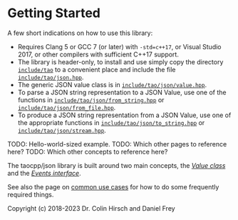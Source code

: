 # Getting Started

A few short indications on how to use this library:

* Requires Clang 5 or GCC 7 (or later) with `-std=c++17`, or Visual Studio 2017, or other compilers with sufficient C++17 support.
* The library is header-only, to install and use simply copy the directory [`include/tao`](include/tao) to a convenient place and include the file [`include/tao/json.hpp`](include/tao/json.hpp).
* The generic JSON value class is in [`include/tao/json/value.hpp`](include/tao/json/value.hpp).
* To parse a JSON string representation to a JSON Value, use one of the functions in [`include/tao/json/from_string.hpp`](include/tao/json/from_string.hpp) or [`include/tao/json/from_file.hpp`](include/tao/json/from_file.hpp).
* To produce a JSON string representation from a JSON Value, use one of the appropriate functions in [`include/tao/json/to_string.hpp`](include/tao/json/to_string.hpp) or [`include/tao/json/stream.hpp`](include/tao/json/stream.hpp).

TODO: Hello-world-sized example.
TODO: Which other pages to reference here?
TODO: Which other concepts to reference here?

The taocpp/json library is built around two main concepts, the [*Value class*](Value-Class.md) and the [*Events interface*](Events-Interface.md).

See also the page on [common use cases](Common-Use-Cases.md) for how to do some frequently required things.

Copyright (c) 2018-2023 Dr. Colin Hirsch and Daniel Frey
